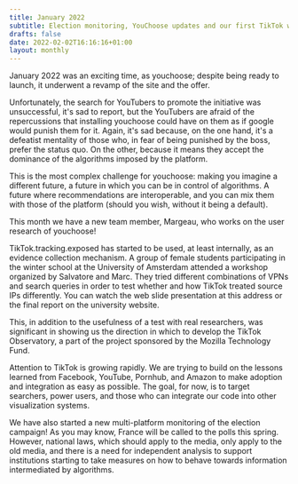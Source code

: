 ```yaml
---
title: January 2022
subtitle: Election monitoring, YouChoose updates and our first TikTok workshop
drafts: false
date: 2022-02-02T16:16:16+01:00
layout: monthly
---
```


January 2022 was an exciting time, as youchoose; despite being ready to launch, it underwent a revamp of the site and the offer.

Unfortunately, the search for YouTubers to promote the initiative was unsuccessful, it's sad to report, but the YouTubers are afraid of the repercussions that installing youchoose could have on them as if google would punish them for it. Again, it's sad because, on the one hand, it's a defeatist mentality of those who, in fear of being punished by the boss, prefer the status quo. On the other, because it means they accept the dominance of the algorithms imposed by the platform.

This is the most complex challenge for youchoose: making you imagine a different future, a future in which you can be in control of algorithms. A future where recommendations are interoperable, and you can mix them with those of the platform (should you wish, without it being a default).

This month we have a new team member, Margeau, who works on the user research of youchoose! 

TikTok.tracking.exposed has started to be used, at least internally, as an evidence collection mechanism. A group of female students participating in the winter school at the University of Amsterdam attended a workshop organized by Salvatore and Marc. They tried different combinations of VPNs and search queries in order to test whether and how TikTok treated source IPs differently. You can watch the web slide presentation at this address or the final report on the university website. 

This, in addition to the usefulness of a test with real researchers, was significant in showing us the direction in which to develop the TikTok Observatory, a part of the project sponsored by the Mozilla Technology Fund.

Attention to TikTok is growing rapidly. We are trying to build on the lessons learned from Facebook, YouTube, Pornhub, and Amazon to make adoption and integration as easy as possible. The goal, for now, is to target searchers, power users, and those who can integrate our code into other visualization systems.

We have also started a new multi-platform monitoring of the election campaign! As you may know, France will be called to the polls this spring. However, national laws, which should apply to the media, only apply to the old media, and there is a need for independent analysis to support institutions starting to take measures on how to behave towards information intermediated by algorithms.